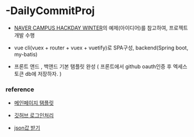 # -DailyCommitProj

* [NAVER CAMPUS HACKDAY WINTER](https://github.com/NAVER-CAMPUS-HACKDAY/common/issues/19)의 예제(아이디어)를 참고하여, 프로젝트 개발 수행   

* vue cli(vuex + router + vuex + vuetify)로 SPA구성, backend(Spring boot, my-batis)   
   
* 프론트 앤드 , 백앤드 기본 탬플릿 완성 ( 프론트에서 github oauth인증 후 엑세스 토큰 db에 저장하자. )   

### reference
   
* [메인페이지 탬플릿](https://vuetifyjs.com/en/examples/wireframes/inbox/)   
   
* [깃허브 로그인처리](https://gist.github.com/iamssen/5402578)   

* [json값 받기](https://api.github.com/users/BangGyoo/repos)